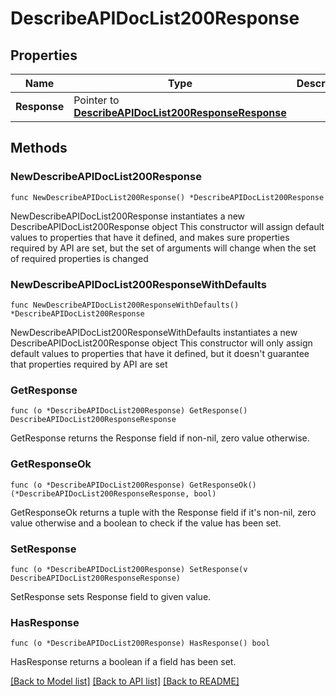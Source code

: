# DescribeAPIDocList200Response

## Properties

Name | Type | Description | Notes
------------ | ------------- | ------------- | -------------
**Response** | Pointer to [**DescribeAPIDocList200ResponseResponse**](DescribeAPIDocList200ResponseResponse.md) |  | [optional] 

## Methods

### NewDescribeAPIDocList200Response

`func NewDescribeAPIDocList200Response() *DescribeAPIDocList200Response`

NewDescribeAPIDocList200Response instantiates a new DescribeAPIDocList200Response object
This constructor will assign default values to properties that have it defined,
and makes sure properties required by API are set, but the set of arguments
will change when the set of required properties is changed

### NewDescribeAPIDocList200ResponseWithDefaults

`func NewDescribeAPIDocList200ResponseWithDefaults() *DescribeAPIDocList200Response`

NewDescribeAPIDocList200ResponseWithDefaults instantiates a new DescribeAPIDocList200Response object
This constructor will only assign default values to properties that have it defined,
but it doesn't guarantee that properties required by API are set

### GetResponse

`func (o *DescribeAPIDocList200Response) GetResponse() DescribeAPIDocList200ResponseResponse`

GetResponse returns the Response field if non-nil, zero value otherwise.

### GetResponseOk

`func (o *DescribeAPIDocList200Response) GetResponseOk() (*DescribeAPIDocList200ResponseResponse, bool)`

GetResponseOk returns a tuple with the Response field if it's non-nil, zero value otherwise
and a boolean to check if the value has been set.

### SetResponse

`func (o *DescribeAPIDocList200Response) SetResponse(v DescribeAPIDocList200ResponseResponse)`

SetResponse sets Response field to given value.

### HasResponse

`func (o *DescribeAPIDocList200Response) HasResponse() bool`

HasResponse returns a boolean if a field has been set.


[[Back to Model list]](../README.md#documentation-for-models) [[Back to API list]](../README.md#documentation-for-api-endpoints) [[Back to README]](../README.md)


